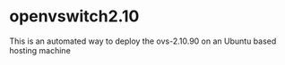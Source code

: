 # openvswitch2.10
This is an automated way to deploy the ovs-2.10.90 on an Ubuntu based hosting machine

